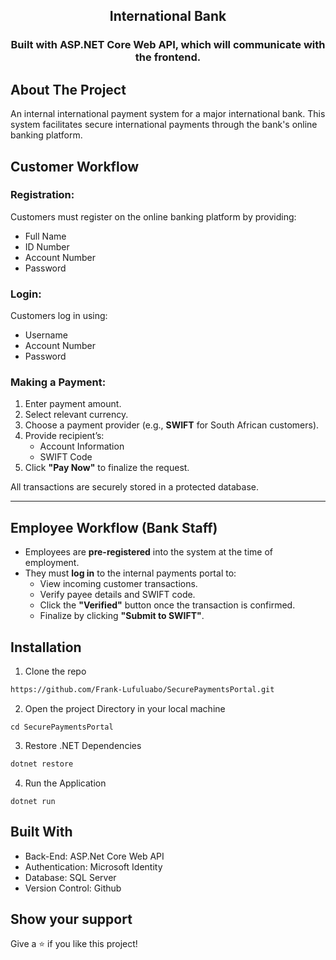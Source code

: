 <h2 align="center">International Bank</h2>
<h3 align="center">Built with ASP.NET Core Web API, which will communicate with the frontend.</h3>

## About The Project

An internal international payment system for a major international bank. This system facilitates secure international payments through the bank's online banking platform.

## Customer Workflow

### Registration:
Customers must register on the online banking platform by providing:
- Full Name
- ID Number
- Account Number
- Password

### Login:
Customers log in using:
- Username
- Account Number
- Password

### Making a Payment:
1. Enter payment amount.
2. Select relevant currency.
3. Choose a payment provider (e.g., **SWIFT** for South African customers).
4. Provide recipient’s:
   - Account Information
   - SWIFT Code
5. Click **"Pay Now"** to finalize the request.

All transactions are securely stored in a protected database.

---

##  Employee Workflow (Bank Staff)

- Employees are **pre-registered** into the system at the time of employment.
- They must **log in** to the internal payments portal to:
  - View incoming customer transactions.
  - Verify payee details and SWIFT code.
  - Click the **"Verified"** button once the transaction is confirmed.
  - Finalize by clicking **"Submit to SWIFT"**.


## Installation

1. Clone the repo
```sh
https://github.com/Frank-Lufuluabo/SecurePaymentsPortal.git
```
2. Open the project Directory in your local machine
```
cd SecurePaymentsPortal
```
3. Restore .NET Dependencies
```sh
dotnet restore
```
4. Run the Application
```
dotnet run
```
<!-- BUILD WITH -->

## Built With

- Back-End: ASP.Net Core Web API
- Authentication: Microsoft Identity
- Database: SQL Server
- Version Control: Github

## Show your support

Give a ⭐️ if you like this project!
